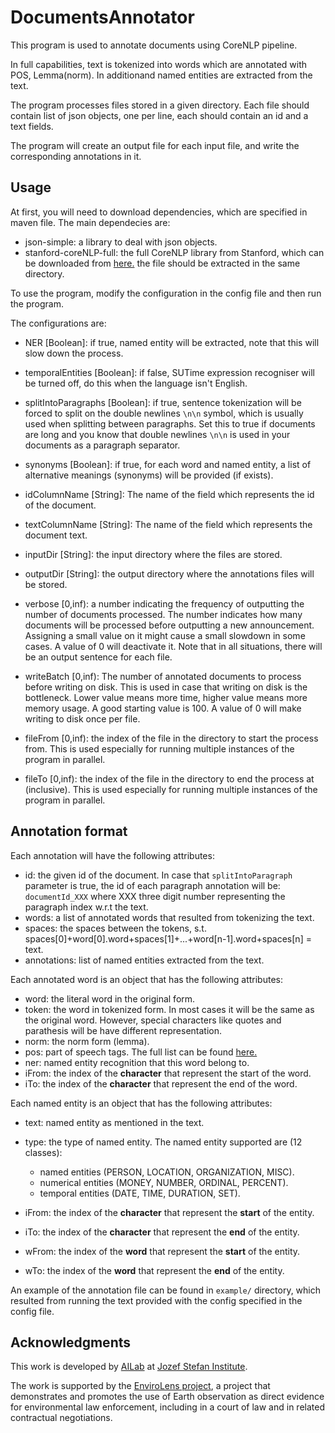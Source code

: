 # DocumentsAnnotator

This program is used to annotate documents using CoreNLP pipeline.
 
 In full capabilities, text is tokenized into words which are annotated with POS, Lemma(norm). 
 In additionand named entities are extracted from the text.
 
 The program processes files stored in a given directory.
 Each file should contain list of json objects, one per line, each should contain an id and a text fields.
 
 The program will create an output file for each input file, and write the corresponding annotations in it.
 
 
 ## Usage
 At first, you will need to download dependencies, which are specified in maven file. The main dependecies are:
 - json-simple: a library to deal with json objects.
 - stanford-coreNLP-full: the full CoreNLP library from Stanford, which can be downloaded from [here.](https://nlp.stanford.edu/software/stanford-corenlp-full-2018-10-05.zip)
 the file should be extracted in the same directory.
 
 To use the program, modify the configuration in the config file and then run the program.
 
 The configurations are:
 
 - NER [Boolean]: if true, named entity will be extracted, note that this will slow down the process.

 - temporalEntities [Boolean]: if false, SUTime expression recogniser will be turned off, do this when the language isn't English.

 - splitIntoParagraphs [Boolean]: if true, sentence tokenization will be forced to split on the double newlines `\n\n` symbol, which is usually used when splitting between paragraphs. Set this to true if documents are long and you know that double newlines `\n\n` is used in your documents as a paragraph separator.
 
 - synonyms [Boolean]: if true, for each word and named entity, a list of alternative meanings (synonyms) will be provided (if exists). 
 
 - idColumnName [String]: The name of the field which represents the id of the document.
 
 - textColumnName [String]: The name of the field which represents the document text.
 
 - inputDir [String]: the input directory where the files are stored.
 
 - outputDir [String]: the output directory where the annotations files will be stored.
 
 - verbose [0,inf): a number indicating the frequency of outputting the number of documents processed.
 The number indicates how many documents will be processed before outputting a new announcement. Assigning a small value on it might cause a small slowdown in some cases.
 A value of 0 will deactivate it. Note that in all situations, there will be an output sentence for each file.
 
 - writeBatch [0,inf): The number of annotated documents to process before writing on disk. This is used in case that writing
 on disk is the bottleneck. Lower value means more time, higher value means more memory usage. A good starting value
 is 100. A value of 0 will make writing to disk once per file. 
 
 - fileFrom [0,inf): the index of the file in the directory to start the process from. This is used especially for running multiple instances of the program in parallel.
 
 - fileTo [0,inf): the index of the file in the directory to end the process at (inclusive). This is used especially for running multiple instances of the program in parallel.

## Annotation format
Each annotation will have the following attributes:
- id: the given id of the document. In case that `splitIntoParagraph` parameter is true,
the id of each paragraph annotation will be: `documentId_XXX`
where XXX three digit number representing the paragraph index w.r.t the text.
- words: a list of annotated words that resulted from tokenizing the text.
- spaces: the spaces between the tokens, s.t. spaces[0]+word[0].word+spaces[1]+...+word[n-1].word+spaces[n] = text.
- annotations: list of named entities extracted from the text.



Each annotated word is an object that has the following attributes:

- word: the literal word in the original form.
- token: the word in tokenized form. In most cases it will be the same as the original word.
However, special characters like quotes and parathesis will be have different representation.
- norm: the norm form (lemma).
- pos: part of speech tags. The full list can be found [here.](https://www.ling.upenn.edu/courses/Fall_2003/ling001/penn_treebank_pos.html)
- ner: named entity recognition that this word belong to.
- iFrom: the index of the <strong>character</strong> that represent the start of the word.
- iTo: the index of the <strong>character</strong> that represent the end of the word.


Each named entity is an object that has the following attributes:

- text: named entity as mentioned in the text.
- type: the type of named entity. The named entity supported are (12 classes):
  - named entities (PERSON, LOCATION, ORGANIZATION, MISC).
  - numerical entities (MONEY, NUMBER, ORDINAL, PERCENT).
  - temporal entities (DATE, TIME, DURATION, SET).
  
- iFrom: the index of the <strong>character</strong> that represent the **start** of the entity.
- iTo: the index of the <strong>character</strong> that represent the **end** of the entity.
- wFrom: the index of the <strong>word</strong> that represent the **start** of the entity.
- wTo: the index of the <strong>word</strong> that represent the **end** of the entity.

An example of the annotation file can be found in `example/` directory, which resulted from running the text provided with the config specified in the config file.

## Acknowledgments
This work is developed by [AILab](http://ailab.ijs.si/) at [Jozef Stefan Institute](https://www.ijs.si/).

The work is supported by the [EnviroLens project](https://envirolens.eu/),
a project that demonstrates and promotes the use of Earth observation as direct evidence for environmental law enforcement, including in a court of law and in related contractual negotiations.
